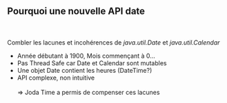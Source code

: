 ## Pourquoi une nouvelle API date
<br><br>
Combler les lacunes et incohérences de _java.util.Date_ et _java.util.Calendar_
<br>
- Année débutant à 1900, Mois  commençant à 0...
- Pas Thread Safe car Date et Calendar sont mutables    
- Une objet Date contient les heures (DateTime?)
- API complexe, non intuitive
<br><br>
=> Joda Time a permis de compenser ces lacunes
<br><br>

